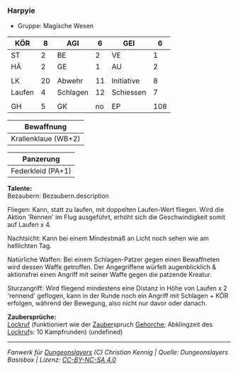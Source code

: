 ### Harpyie  
- Gruppe: Magische Wesen  

| KÖR | 8 | AGI | 6 | GEI | 6 |
| --- | --- | --- | --- | --- | --- |
| ST | 2 | BE | 2 | VE | 1 |
| HÄ | 2 | GE | 1 | AU | 2 |
|  |  |  |  |  |  |
| LK | 20 | Abwehr | 11 | Initiative | 8 |
| Laufen | 4 | Schlagen | 12 | Schiessen | 7 |
|  |  |  |  |  |  |
| GH | 5 | GK | no | EP | 108 |


| Bewaffnung |
| --- |
| Krallenklaue (WB+2) |


| Panzerung |
| --- |
| Federkleid (PA+1) |


**Talente:**  
Bezaubern: Bezaubern.description

Fliegen: Kann, statt zu laufen, mit doppelten Laufen-Wert fliegen. Wird die Aktion 'Rennen' im Flug ausgeführt, erhöht sich die Geschwindigkeit somit auf Laufen x 4.

Nachtsicht: Kann bei einem Mindestmaß an Licht noch sehen wie am helllichten Tag.

Natürliche Waffen: Bei einem Schlagen-Patzer gegen einen Bewaffneten wird dessen Waffe getroffen. Der Angegriffene würfelt augenblicklich & aktionsfrei einen Angriff mit seiner Waffe gegen die patzende Kreatur.

Sturzangriff: Wird fliegend mindestens eine Distanz in Höhe von Laufen x 2 'rennend' geflogen, kann in der Runde noch ein Angriff mit Schlagen + KÖR erfolgen, während der Bewegung, also nicht nur davor oder danach.


**Zaubersprüche:**  
[Lockruf](/fanwerk/zauber/lockruf.md) (funktioniert wie der [Zauber](/fanwerk/zauber/zauber.md)spruch [Gehorche](/grw/zauber/gehorche.md); Abklingzeit des [Lockruf](/fanwerk/zauber/lockruf.md)s: 10 Kampfrunden) (undefined)




___
*Fanwerk für [Dungeonslayers](https://www.dungeonslayers.net/) (C) Christian Kennig | Quelle: Dungeonslayers Basisbox | Lizenz: [CC-BY-NC-SA 4.0](https://creativecommons.org/licenses/by-nc-sa/4.0/deed.de)*